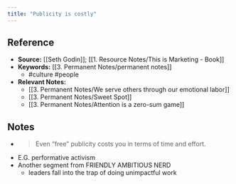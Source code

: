 ```yaml
---
title: "Publicity is costly"
---
```

## Reference
- **Source:** [[Seth Godin]]; [[1. Resource Notes/This is Marketing - Book]]
- **Keywords:** [[3. Permanent Notes/permanent notes]]
	- #culture #people
- **Relevant Notes:**
	- [[3. Permanent Notes/We serve others through our emotional labor]]
	- [[3. Permanent Notes/Sweet Spot]]
	- [[3. Permanent Notes/Attention is a zero-sum game]]
## Notes
- >Even “free” publicity costs you in terms of time and effort.
- E.G. performative activism
- Another segment from FRIENDLY AMBITIOUS NERD
	- leaders fall into the trap of doing unimpactful work